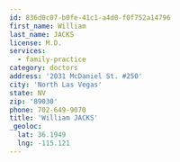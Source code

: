 ```yaml
---
id: 836d0c07-b0fe-41c1-a4d0-f0f752a14796
first_name: William
last_name: JACKS
license: M.D.
services:
  - family-practice
category: doctors
address: '2031 McDaniel St. #250'
city: 'North Las Vegas'
state: NV
zip: '89030'
phone: 702-649-9070
title: 'William JACKS'
_geoloc:
  lat: 36.1949
  lng: -115.121
---
```

